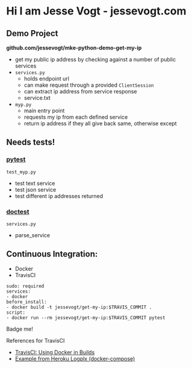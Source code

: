 # Hi I am Jesse Vogt - jessevogt.com

## Demo Project
__github.com/jessevogt/mke-python-demo-get-my-ip__
- get my public ip address by checking against a number of public services
- `services.py`
	- holds endpoint url
	- can make request through a provided `ClientSession`
	- can extract ip address from service response
	- service.txt
- `myp.py`
    - main entry point
	- requests my ip from each defined service
	- return ip address if they all give back same, otherwise except
	

## Needs tests!
### [pytest](https://docs.pytest.org/en/latest/)

`test_myp.py`
- test text service
- test json service
- test different ip addresses returned

### [doctest](https://docs.python.org/3/library/doctest.html)
`services.py`
- parse_service


## Continuous Integration:
- Docker
- TravisCI
```
sudo: required
services:
- docker
before_install:
- docker build -t jessevogt/get-my-ip:$TRAVIS_COMMIT .
script:
- docker run --rm jessevogt/get-my-ip:$TRAVIS_COMMIT pytest
```

Badge me!

References for TravisCI
- [TravisCI: Using Docker in Builds](https://docs.travis-ci.com/user/docker/)
- [Example from Heroku Logplx (docker-compose)](https://github.com/heroku/logplex)

